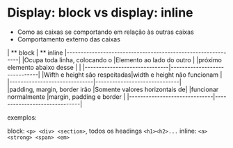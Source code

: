 # Display: block vs display: inline

- Como as caixas se comportando em relação às outras caixas
- Comportamento externo das caixas

|   ** block                   | ** inline
|-------------------------------------------------------------|
|Ocupa toda linha, colocando o |Elemento ao lado do outro     |
|próximo elemento abaixo desse |                              |
|------------------------------|------------------------------|
|Wifth e height são respeitadas|width e height não funcionam  |
|------------------------------|------------------------------|           
|padding, margin, border irão  |Somente valores horizontais de|
|funcionar normalmente         |margin, padding e border      |
|------------------------------|------------------------------|

exemplos: 

block: `<p> <div> <section>`, todos os headings `<h1><h2>...`
inline: `<a> <strong> <span> <em>`